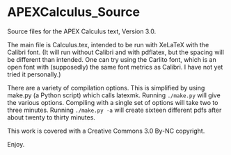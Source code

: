 APEXCalculus_Source
===================

Source files for the APEX Calculus text, Version 3.0.

The main file is Calculus.tex, intended to be run with XeLaTeX with the Calibri font. 
(It will run without Calibri and with pdflatex, but the spacing will be different than intended. One can try using the Carlito font, which is an open font with (supposedly) the same font metrics as Calibri. I have not yet tried it personally.)

There are a variety of compilation options.  This is simplified by
using make.py (a Python script) which calls latexmk.
Running `./make.py` will give the various options.
Compiling with a single set of options will take two to three
minutes.  Running `./make.py -a` will create sixteen different pdfs
after about twenty to thirty minutes.

This work is covered with a Creative Commons 3.0 By-NC copyright.

Enjoy.
